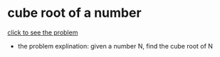 # cube root of a number




[click to see the problem](https://practice.geeksforgeeks.org/problems/cube-root-of-a-number0915/1?page=6&difficulty[]=-2&sortBy=submissions)



 - the problem explination:
    given a number N, find the cube root of N






